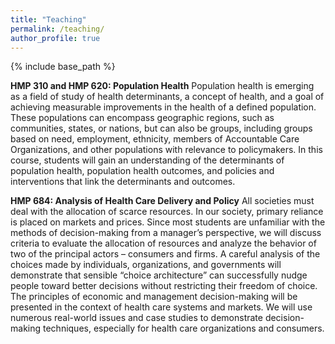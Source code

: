 ```yaml
---
title: "Teaching"
permalink: /teaching/
author_profile: true
---
```


{% include base_path %}



<b>HMP 310 and HMP 620: Population Health</b> Population health is emerging as a field of study of health determinants, a concept of health, and a goal of achieving measurable improvements in the health of a defined population. These populations can encompass geographic regions, such as communities, states, or nations, but can also be groups, including groups based on need, employment, ethnicity, members of Accountable Care Organizations, and other populations with relevance to policymakers. In this course, students will gain an understanding of the determinants of population health, population health outcomes, and policies and interventions that link the determinants and outcomes. 

<b>HMP 684: Analysis of Health Care Delivery and Policy</b> All societies must deal with the allocation of scarce resources. In our society, primary reliance is placed on markets and prices. Since most students are unfamiliar with the methods of decision-making from a manager’s perspective, we will discuss criteria to evaluate the allocation of resources and analyze the behavior of two of the principal actors – consumers and firms. A careful analysis of the choices made by individuals, organizations, and governments will demonstrate that sensible “choice architecture” can successfully nudge people toward better decisions without restricting their freedom of choice. The principles of economic and management decision-making will be presented in the context of health care systems and markets. We will use numerous real-world issues and case studies to demonstrate decision-making techniques, especially for health care organizations and consumers.

